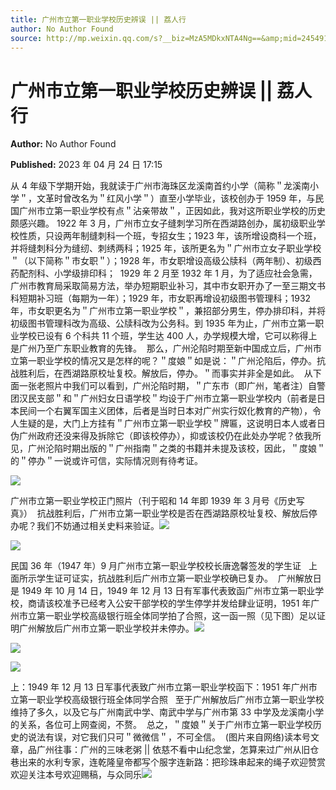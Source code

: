 ```yaml
---
title: 广州市立第一职业学校历史辨误 || 荔人行
author: No Author Found
source: http://mp.weixin.qq.com/s?__biz=MzA5MDkxNTA4Ng==&amp;mid=2454913534&amp;idx=1&amp;sn=8981a4d62d1695685f199a15400b1dbd&amp;chksm=87a3c99fb0d44089bf7b9526f03400b7ad6ad7dcc4547f3aec7feae9101cc0515ee6d9e9f767#rd
---
```


# 广州市立第一职业学校历史辨误 || 荔人行

**Author:** No Author Found

**Published:** 2023 年 04 月 24 日 17:15

从 4 年级下学期开始，我就读于广州市海珠区龙溪南首约小学（简称＂龙溪南小学＂，文革时曾改名为＂红风小学＂）直至小学毕业，该校创办于 1959 年，与民国广州市立第一职业学校有点＂沾亲带故＂，正因如此，我对这所职业学校的历史颇感兴趣。 1922 年 3 月，广州市立女子缝刺学习所在西湖路创办，属初级职业学校性质，只设两年制缝刺科一个班，专招女生；1923 年，该所增设商科一个班，并将缝刺科分为缝纫、刺绣两科；1925 年，该所更名为＂广州市立女子职业学校＂（以下简称＂市女职＂）；1928 年，市女职增设高级公牍科（两年制）、初级西药配剂科、小学级排印科；  1929 年 2 月至 1932 年 1 月，为了适应社会急需，广州市教育局采取简易方法，举办短期职业补习，其中市女职开办了一至三期文书科短期补习班（每期为一年）；1929 年，市女职再增设初级图书管理科；1932 年，市女职更名为＂广州市立第一职业学校＂，兼招部分男生，停办排印科，并将初级图书管理科改为高级、公牍科改为公务科。到 1935 年为止，广州市立第一职业学校已设有 6 个科共 11 个班，学生达 400 人，办学规模大增，它可以称得上是广州乃至广东职业教育的先锋。  那么，广州沦陷时期至新中国成立后，广州市立第一职业学校的情况又是怎样的呢？＂度娘＂如是说：＂广州沦陷后，停办。抗战胜利后，在西湖路原校址复校。解放后，停办。＂而事实并非全是如此。  从下面一张老照片中我们可以看到，广州沦陷时期，＂广东市（即广州，笔者注）自警团汉民支部＂和＂广州妇女日语学校＂均设于广州市立第一职业学校内（前者是日本民间一个右翼军国主义团体，后者是当时日本对广州实行奴化教育的产物），令人生疑的是，大门上方挂有＂广州市立第一职业学校＂牌匾，这说明日本人或者日伪广州政府还没来得及拆除它（即该校停办），抑或该校仍在此处办学呢？依我所见，广州沦陷时期出版的＂广州指南＂之类的书籍并未提及该校，因此，＂度娘＂的＂停办＂一说或许可信，实际情况则有待考证。

![](https://mmbiz.qpic.cn/mmbiz_jpg/PJWG74pLsMZTuaTtX6Sh4XnV5eX14bpFrMibqhgphr559yCicsn7MKD87ibiatfz4E86GfxrcEFcL1MBWMrvk847lw/640)

广州市立第一职业学校正门照片（刊于昭和 14 年即 1939 年 3 月号《历史写真》）  抗战胜利后，广州市立第一职业学校是否在西湖路原校址复校、解放后停办呢？我们不妨通过相关史料来验证。![](https://mmbiz.qpic.cn/mmbiz_jpg/PJWG74pLsMZTuaTtX6Sh4XnV5eX14bpFh6YwCoiaQxdIX3k6BGIia82HNicMMa0BZatM6Emsib4Ks7QJsDLItE33Rg/640)

![](https://mmbiz.qpic.cn/mmbiz_jpg/PJWG74pLsMZTuaTtX6Sh4XnV5eX14bpFdluVq2ZiaqZDnK76S4WteVvYg1E7u8plcTCesqWWS6YIpMEjFW0buiaA/640)

民国 36 年（1947 年）9 月广州市立第一职业学校校长唐逸馨签发的学生证   上面所示学生证可证实，抗战胜利后广州市立第一职业学校确已复办。  广州解放日是 1949 年 10 月 14 日，1949 年 12 月 13 日有军事代表致函广州市立第一职业学校，商请该校准予已经考入公安干部学校的学生停学并发给肆业证明，1951 年广州市立第一职业学校高级银行班全体同学拍了合照，这一函一照（见下图）足以证明广州解放后广州市立第一职业学校并未停办。![](https://mmbiz.qpic.cn/mmbiz_jpg/PJWG74pLsMZTuaTtX6Sh4XnV5eX14bpFY8lPwiaFx8Rj8dQ1JlwU8epNxhAVcgZpaBWiamv1BzzJicPPNz7PeYaAg/640)

![](https://mmbiz.qpic.cn/mmbiz_jpg/PJWG74pLsMZTuaTtX6Sh4XnV5eX14bpF8AGcxwGeVF7VdF9I3HPbMtKbB9OaDawDhYKJxYwxvUicMVc8bzdlqiaQ/640)

![](https://mmbiz.qpic.cn/mmbiz_jpg/PJWG74pLsMZTuaTtX6Sh4XnV5eX14bpF4iczN25CiaCt5B7Iia5d0lZuOJAMh4JgnIvmqL7AHwExP6qWtiarfjBULw/640)

上：1949 年 12 月 13 日军事代表致广州市立第一职业学校函下：1951 年广州市立第一职业学校高级银行班全体同学合照   至于广州解放后广州市立第一职业学校维持了多久，以及它与广州南武中学、南武中学与广州市第 33 中学及龙溪南小学的关系，各位可上网查阅，不赘。  总之，＂度娘＂关于广州市立第一职业学校历史的说法有误，对它我们只可＂微微信＂，不可全信。  (图片来自网络)读本号文章，品广州往事：广州的三味老粥 || 依慈不看中山纪念堂，怎算来过广州从旧仓巷出来的水利专家，连乾隆皇帝都写个服字连新路：把珍珠串起来的绳子欢迎赞赏欢迎关注本号欢迎赐稿，与众同乐![](https://mmbiz.qpic.cn/mmbiz_gif/bL2iaicTYdZn4sL4oMmKkjyOUiaIiakzTibdrPA0S8KtlkTf0bR7Y04kaJzicpxvcmFMlQsN0TSTzEkHxV5ejkgFosAQ/640?wx_fmt=gif)
